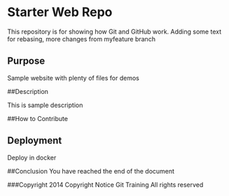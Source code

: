 # Starter Web Repo

This repository is for showing how Git and GitHub work. Adding some text for rebasing, more changes from myfeature branch

## Purpose


Sample website with plenty of files for demos

##Description

This is sample description

##How to Contribute

## Deployment
Deploy in docker

##Conclusion
You have reached the end of the document


###Copyright
2014 Copyright Notice Git Training All rights reserved
